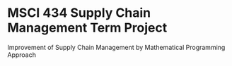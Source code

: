 # MSCI 434 Supply Chain Management Term Project
Improvement of Supply Chain Management by Mathematical Programming Approach
